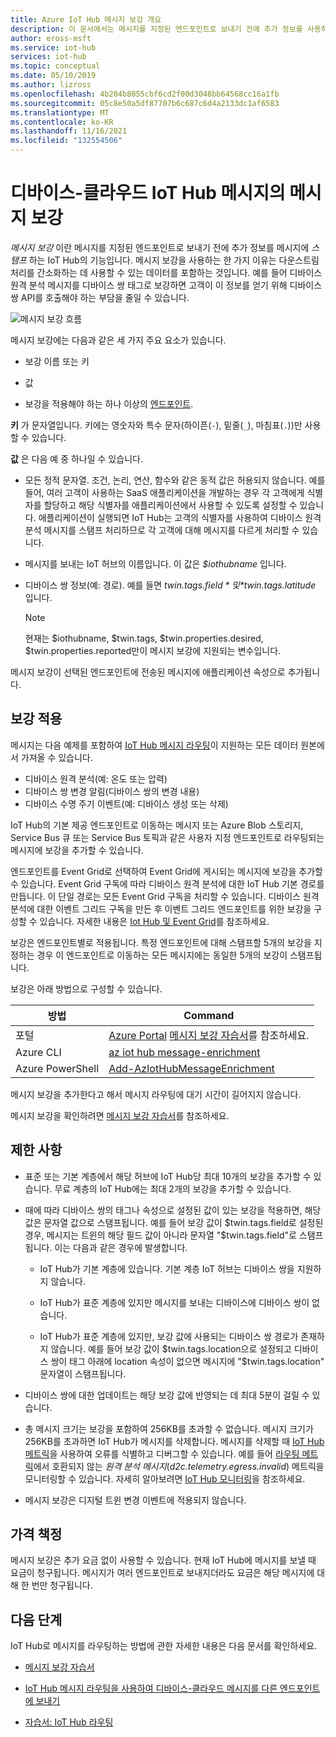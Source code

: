 ```yaml
---
title: Azure IoT Hub 메시지 보강 개요
description: 이 문서에서는 메시지를 지정된 엔드포인트로 보내기 전에 추가 정보를 사용하여 메시지를 스탬프하는 기능을 IoT Hub에 제공하는 메시지 보강을 보여 줍니다.
author: eross-msft
ms.service: iot-hub
services: iot-hub
ms.topic: conceptual
ms.date: 05/10/2019
ms.author: lizross
ms.openlocfilehash: 4b204b8055cbf6cd2f00d3048bb64568cc16a1fb
ms.sourcegitcommit: 05c8e50a5df87707b6c687c6d4a2133dc1af6583
ms.translationtype: MT
ms.contentlocale: ko-KR
ms.lasthandoff: 11/16/2021
ms.locfileid: "132554506"
---
```

# <a name="message-enrichments-for-device-to-cloud-iot-hub-messages"></a>디바이스-클라우드 IoT Hub 메시지의 메시지 보강

*메시지 보강* 이란 메시지를 지정된 엔드포인트로 보내기 전에 추가 정보를 메시지에 *스탬프* 하는 IoT Hub의 기능입니다. 메시지 보강을 사용하는 한 가지 이유는 다운스트림 처리를 간소화하는 데 사용할 수 있는 데이터를 포함하는 것입니다. 예를 들어 디바이스 원격 분석 메시지를 디바이스 쌍 태그로 보강하면 고객이 이 정보를 얻기 위해 디바이스 쌍 API를 호출해야 하는 부담을 줄일 수 있습니다.

![메시지 보강 흐름](./media/iot-hub-message-enrichments-overview/message-enrichments-flow.png)

메시지 보강에는 다음과 같은 세 가지 주요 요소가 있습니다.

* 보강 이름 또는 키

* 값

* 보강을 적용해야 하는 하나 이상의 [엔드포인트](iot-hub-devguide-endpoints.md).

**키** 가 문자열입니다. 키에는 영숫자와 특수 문자(하이픈(`-`), 밑줄(`_`), 마침표(`.`))만 사용할 수 있습니다.

**값** 은 다음 예 중 하나일 수 있습니다.

* 모든 정적 문자열. 조건, 논리, 연산, 함수와 같은 동적 값은 허용되지 않습니다. 예를 들어, 여러 고객이 사용하는 SaaS 애플리케이션을 개발하는 경우 각 고객에게 식별자를 할당하고 해당 식별자를 애플리케이션에서 사용할 수 있도록 설정할 수 있습니다. 애플리케이션이 실행되면 IoT Hub는 고객의 식별자를 사용하여 디바이스 원격 분석 메시지를 스탬프 처리하므로 각 고객에 대해 메시지를 다르게 처리할 수 있습니다.

* 메시지를 보내는 IoT 허브의 이름입니다. 이 값은 *$iothubname* 입니다.

* 디바이스 쌍 정보(예: 경로). 예를 들면 *$twin.tags.field* 및 *$twin.tags.latitude* 입니다.

   > [!NOTE]
   > 현재는 $iothubname, $twin.tags, $twin.properties.desired, $twin.properties.reported만이 메시지 보강에 지원되는 변수입니다.

메시지 보강이 선택된 엔드포인트에 전송된 메시지에 애플리케이션 속성으로 추가됩니다.  

## <a name="applying-enrichments"></a>보강 적용

메시지는 다음 예제를 포함하여 [IoT Hub 메시지 라우팅](iot-hub-devguide-messages-d2c.md)이 지원하는 모든 데이터 원본에서 가져올 수 있습니다.

* 디바이스 원격 분석(예: 온도 또는 압력)
* 디바이스 쌍 변경 알림(디바이스 쌍의 변경 내용)
* 디바이스 수명 주기 이벤트(예: 디바이스 생성 또는 삭제)

IoT Hub의 기본 제공 엔드포인트로 이동하는 메시지 또는 Azure Blob 스토리지, Service Bus 큐 또는 Service Bus 토픽과 같은 사용자 지정 엔드포인트로 라우팅되는 메시지에 보강을 추가할 수 있습니다.

엔드포인트를 Event Grid로 선택하여 Event Grid에 게시되는 메시지에 보강을 추가할 수 있습니다. Event Grid 구독에 따라 디바이스 원격 분석에 대한 IoT Hub 기본 경로를 만듭니다. 이 단일 경로는 모든 Event Grid 구독을 처리할 수 있습니다. 디바이스 원격 분석에 대한 이벤트 그리드 구독을 만든 후 이벤트 그리드 엔드포인트를 위한 보강을 구성할 수 있습니다. 자세한 내용은 [Iot Hub 및 Event Grid](iot-hub-event-grid.md)를 참조하세요.

보강은 엔드포인트별로 적용됩니다. 특정 엔드포인트에 대해 스탬프할 5개의 보강을 지정하는 경우 이 엔드포인트로 이동하는 모든 메시지에는 동일한 5개의 보강이 스탬프됩니다.

보강은 아래 방법으로 구성할 수 있습니다.

| **방법** | **Command** |
| ----- | -----| 
| 포털 | [Azure Portal](https://portal.azure.com) [메시지 보강 자습서](tutorial-message-enrichments.md)를 참조하세요. | 
| Azure CLI   | [az iot hub message-enrichment](/cli/azure/iot/hub/message-enrichment) |
| Azure PowerShell | [Add-AzIotHubMessageEnrichment](/powershell/module/az.iothub/add-aziothubmessageenrichment) |

메시지 보강을 추가한다고 해서 메시지 라우팅에 대기 시간이 길어지지 않습니다.

메시지 보강을 확인하려면 [메시지 보강 자습서](tutorial-message-enrichments.md)를 참조하세요.

## <a name="limitations"></a>제한 사항

* 표준 또는 기본 계층에서 해당 허브에 IoT Hub당 최대 10개의 보강을 추가할 수 있습니다. 무료 계층의 IoT Hub에는 최대 2개의 보강을 추가할 수 있습니다.

* 때에 따라 디바이스 쌍의 태그나 속성으로 설정된 값이 있는 보강을 적용하면, 해당 값은 문자열 값으로 스탬프됩니다. 예를 들어 보강 값이 $twin.tags.field로 설정된 경우, 메시지는 트윈의 해당 필드 값이 아니라 문자열 "$twin.tags.field"로 스탬프됩니다. 이는 다음과 같은 경우에 발생합니다.

   * IoT Hub가 기본 계층에 있습니다. 기본 계층 IoT 허브는 디바이스 쌍을 지원하지 않습니다.

   * IoT Hub가 표준 계층에 있지만 메시지를 보내는 디바이스에 디바이스 쌍이 없습니다.

   * IoT Hub가 표준 계층에 있지만, 보강 값에 사용되는 디바이스 쌍 경로가 존재하지 않습니다. 예를 들어 보강 값이 $twin.tags.location으로 설정되고 디바이스 쌍이 태그 아래에 location 속성이 없으면 메시지에 "$twin.tags.location" 문자열이 스탬프됩니다. 

* 디바이스 쌍에 대한 업데이트는 해당 보강 값에 반영되는 데 최대 5분이 걸릴 수 있습니다.

* 총 메시지 크기는 보강을 포함하여 256KB를 초과할 수 없습니다. 메시지 크기가 256KB를 초과하면 IoT Hub가 메시지를 삭제합니다. 메시지를 삭제할 때 [IoT Hub 메트릭](monitor-iot-hub-reference.md#metrics)을 사용하여 오류를 식별하고 디버그할 수 있습니다. 예를 들어 [라우팅 메트릭](monitor-iot-hub-reference.md#routing-metrics)에서 호환되지 않는 *원격 분석 메시지*(*d2c.telemetry.egress.invalid*) 메트릭을 모니터링할 수 있습니다. 자세히 알아보려면 [IoT Hub 모니터링](monitor-iot-hub.md)을 참조하세요.

* 메시지 보강은 디지털 트윈 변경 이벤트에 적용되지 않습니다.

## <a name="pricing"></a>가격 책정

메시지 보강은 추가 요금 없이 사용할 수 있습니다. 현재 IoT Hub에 메시지를 보낼 때 요금이 청구됩니다. 메시지가 여러 엔드포인트로 보내지더라도 요금은 해당 메시지에 대해 한 번만 청구됩니다.

## <a name="next-steps"></a>다음 단계

IoT Hub로 메시지를 라우팅하는 방법에 관한 자세한 내용은 다음 문서를 확인하세요.

* [메시지 보강 자습서](tutorial-message-enrichments.md)

* [IoT Hub 메시지 라우팅을 사용하여 디바이스-클라우드 메시지를 다른 엔드포인트에 보내기](iot-hub-devguide-messages-d2c.md)

* [자습서: IoT Hub 라우팅](tutorial-routing.md)
